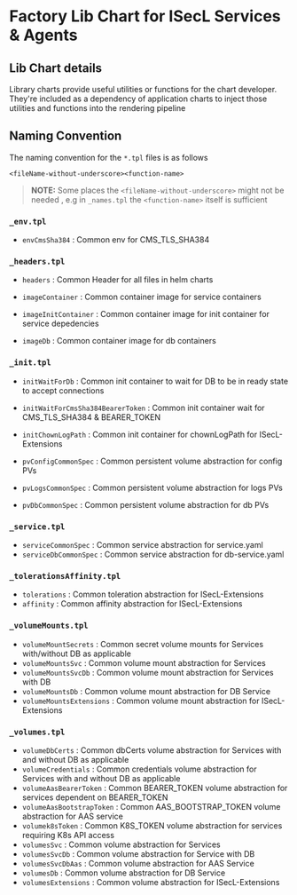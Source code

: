 # Factory Lib Chart for ISecL Services & Agents

## Lib Chart details

Library charts provide useful utilities or functions for the chart developer. They're included as a dependency of application charts to inject those utilities and functions into the rendering pipeline

## Naming Convention
The naming convention for the `*.tpl` files is as follows

```
<fileName-without-underscore><function-name>
```
> **NOTE:** Some places the `<fileName-without-underscore>` might not be needed , e.g in `_names.tpl` the `<function-name>` itself is sufficient 

### `_env.tpl`

* `envCmsSha384` : Common env for CMS_TLS_SHA384

### `_headers.tpl`
* `headers` : Common Header for all files in helm charts

* `imageContainer` : Common container image for service containers
* `imageInitContainer` : Common container image for init container for service depedencies
* `imageDb` : Common container image for db containers 

### `_init.tpl`

* `initWaitForDb` : Common init container to wait for DB to be in ready state to accept connections
* `initWaitForCmsSha384BearerToken` : Common init container wait for CMS_TLS_SHA384 & BEARER_TOKEN
* `initChownLogPath` : Common init container for chownLogPath for ISecL-Extensions


* `pvConfigCommonSpec` : Common persistent volume abstraction for config PVs
* `pvLogsCommonSpec` : Common persistent volume abstraction for logs PVs 
* `pvDbCommonSpec` : Common persistent volume abstraction for db PVs

### `_service.tpl`

* `serviceCommonSpec` : Common service abstraction for service.yaml
* `serviceDbCommonSpec` : Common service abstraction for db-service.yaml

### `_tolerationsAffinity.tpl`

* `tolerations` : Common toleration abstraction for ISecL-Extensions
* `affinity` : Common affinity abstraction for ISecL-Extensions

### `_volumeMounts.tpl`

* `volumeMountSecrets` : Common secret volume mounts for Services with/without DB as applicable
* `volumeMountsSvc` : Common volume mount abstraction for Services
* `volumeMountsSvcDb` : Common volume mount abstraction for Services with DB
* `volumeMountsDb` : Common volume mount abstraction for DB Service
* `volumeMountsExtensions` : Common volume mount abstraction for ISecL-Extensions

### `_volumes.tpl`

* `volumeDbCerts` : Common dbCerts volume abstraction for Services with and without DB as applicable
* `volumeCredentials` : Common credentials volume abstraction for Services with and without DB as applicable
* `volumeAasBearerToken` : Common BEARER_TOKEN volume abstraction for services dependent on BEARER_TOKEN
* `volumeAasBootstrapToken` : Common AAS_BOOTSTRAP_TOKEN volume abstraction for AAS service
* `volumek8sToken` : Common K8S_TOKEN volume abstraction for services requiring K8s API access
* `volumesSvc` : Common volume abstraction for Services
* `volumesSvcDb` :  Common volume abstraction for Service with DB
* `volumesSvcDbAas` : Common volume abstraction for AAS Service
* `volumesDb` : Common volume abstraction for DB Service
* `volumesExtensions` : Common volume abstraction for ISecL-Extensions

